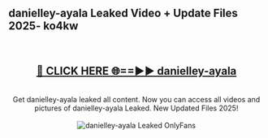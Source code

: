 <h2>danielley-ayala Leaked Video + Update Files 2025- ko4kw</h2>
<br>
<div align="center">
<h2><a href="https://libra.edu.pl?danielley-ayala" rel="nofollow">🔴 CLICK HERE 🌐==►► danielley-ayala</a></h2>
<br>
Get danielley-ayala leaked all content. Now you can access all videos and pictures of danielley-ayala Leaked. New Updated Files 2025!
<br>
<br>
<a href="https://libra.edu.pl?danielley-ayala" rel="nofollow" data-target="animated-image.originalLink"><img src="https://i.ibb.co.com/WyWwxjT/player-gif2.gif" alt="danielley-ayala Leaked OnlyFans" style="max-width: 100%; display: inline-block;" data-target="animated-image.originalImage"></a>
</div>
<br>